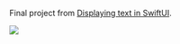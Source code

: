 Final project from [Displaying text in SwiftUI][fs].

![][buttons]

[fs]: https://fivestars.blog/swiftui/displaying-text-swiftui.html
[buttons]: buttons.png
